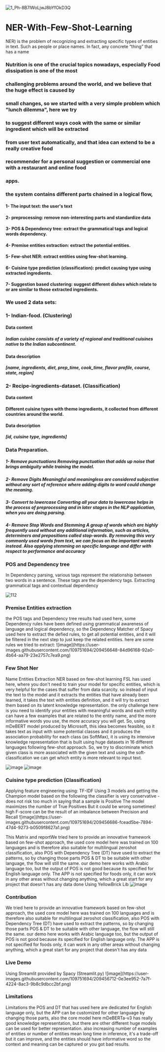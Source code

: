 ![1_Ph-8B7lWoLjwJ8bYfOkD3Q](https://user-images.githubusercontent.com/109751694/209456502-a62a7d0c-f234-4a9c-8653-7cf2133ddb97.png)

# NER-With-Few-Shot-Learning
NER) is the problem of recognizing and extracting specific types of entities in text. Such as people or place names. In fact, any concrete “thing” that has a name
### Nutrition is one of the crucial topics nowadays, especially Food dissipation is one of the most
### challenging problems around the world, and we believe that the huge effect is caused by
### small changes, so we started with a very simple problem which "lunch dilemma", here we try
### to suggest different ways cook with the same or similar ingredient which will be extracted
### from user text automatically, and that idea can extend to be a really creative food
### recommender for a personal suggestion or commercial one with a restaurant and online food
### apps.
### the system contains different parts chained in a logical flow,
#### 1- The input text: the user's text
#### 2- preprocessing: remove non-interesting parts and standardize data
#### 3- POS & Dependency tree: extract the grammatical tags and logical words dependency.
#### 4- Premise entities extraction: extract the potential entities.
#### 5- Few-shot NER: extract entities using few-shot learning.
#### 6- Cuisine type prediction (classification): predict causing type using extracted ingredients.
#### 7- Suggestion based clustering: suggest different dishes which relate to or are similar to those extracted ingredients.
### We used 2 data sets:
### 1- Indian-food. (Clustering)
#### Data content
##### Indian cuisine consists of a variety of regional and traditional cuisines native to the Indian subcontinent.
#### Data description
##### [name, ingredients, diet, prep_time, cook_time, flavor profile, course, state, region]
### 2- Recipe-ingredients-dataset. (Classification)
#### Data content
#### Different cuisine types with theme ingredients, it collected from different countries around the world.
#### Data description
##### [id, cuisine type, ingredients]
<h3>Data Preparation.</h3>
<h5>1- Remove punctuations
Removing punctuation that adds up noise that brings ambiguity while training the model.</h5>
<h5>2- Remove Digits
Meaningful and meaningless are considered subjective without any sort of reference
where adding digits to word could change the meaning.</h5>
<h5>3- Convert to lowercase
Converting all your data to lowercase helps in the process of preprocessing and in later stages in
the NLP application, when you are doing parsing.</h5>
<h5>4- Remove Stop Words and Stemming
A group of words which are highly frequently used without any additional information,
such as articles, determiners and prepositions called stop-words. By removing this very
commonly used words from text, we can focus on the important words instead. Also
applying stemming on specific language and differ with respect to performance and
accuracy</h5>

<h3>POS and Dependency tree</h3>
In Dependency parsing, various tags represent the relationship between two words in a
sentence. These tags are the dependency tags. Extracting grammatical tags and contextual
dependency

![112](https://user-images.githubusercontent.com/109751694/209456640-eafc2af1-2163-4dc4-937b-f43f53112419.JPG)
<h3>Premise Entities extraction</h3>
the POS tags and Dependency tree results had used here, some Dependency rules have been
defined using grammatical awareness of language and logical dependency, so the Dependency
Matcher of Spacy used here to extract the defied rules, to get all potential entities, and it will be
filtered in the next step to just keep the related entities.
here are some rules we tried to extract:
![image](https://user-images.githubusercontent.com/109751694/209456648-84d96168-92a0-4b64-aa79-23e2757c7ea9.png)
<h3>Few Shot Ner</h3>
Name Entities Extraction NER based on few-shot learning FSL has used here, where you don't
need to train your model for specific entities, which is very helpful for the cases that suffer from
data scarcity.
so instead of input the text to the model and it extracts the entities that have already been
learned, it takes the text with entities definition, and it will try to extract them based on its latent
knowledge representation.
the only challenge here is you need to identify your entities with meaningful words and each
entity can have a few examples that are related to the entity name, and the more informative
words you use, the more accuracy you will get.
So, using mDeBERT model produced by Microsoft, this idea becomes feasible, so it takes text
as input with some potential classes and it produces the association probability for each class
(as SoftMax), it is using its intensive knowledge representation that is built using huge datasets
in 16 different languages following few-shot approach.
So, we try to discriminate which given class is more associated with the given text and using the
soft-classification we can get which entity is more relevant to input text.

![image](https://user-images.githubusercontent.com/109751694/209456659-95ba43b1-3986-4909-ba59-a393efff77d0.png)
![image](https://user-images.githubusercontent.com/109751694/209456662-5c583f2e-bc08-4eb7-90e6-c93923e36cc8.png)

<h3>Cuisine type prediction (Classification)</h3>
Applying feature engineering using: TF-IDF
Using 3 models and getting the Champion model based on the following
the classifier is very conservative - does not risk too much in saying that a sample is Positive
The model maximizes the number of True Positives But it could be wrong sometimes!
high F-score can be the result of an imbalance between Precision and Recall
![image](https://user-images.githubusercontent.com/109751694/209456686-fcead5be-7894-47d4-9273-b0509f8627a1.png)

This Matrix and reportWe tried here to provide an innovative framework based on few-shot approach, the used core
model here was trained on 100 languages and is therefore also suitable for multilingual zeroshot classification, also POS with Dependency Tree (DT) have used to extract the patterns, so
by changing those parts POS & DT to be suitable with other language, the flow will still the
same. our demo here works with Arabic language too, but the output of POS is not good
because its specified for English language only.
The APP is not specified for foods only, it can work in any other areas without changing
anything, which a great start for any project that doesn't has any data done Using YellowBrick Lib
![image](https://user-images.githubusercontent.com/109751694/209456691-fb5c9eed-3ada-4f45-83db-0ef6f570ab4f.png)

<h3>Contribution</h3>
We tried here to provide an innovative framework based on few-shot approach, the used core
model here was trained on 100 languages and is therefore also suitable for multilingual zeroshot classification, also POS with Dependency Tree (DT) have used to extract the patterns, so
by changing those parts POS & DT to be suitable with other language, the flow will still the
same. our demo here works with Arabic language too, but the output of POS is not good
because its specified for English language only.
The APP is not specified for foods only, it can work in any other areas without changing
anything, which a great start for any project that doesn't has any data

<h3>Live Demo</h3>
Using Streamlit provided by Spacy (Streamlit.py)
![image](https://user-images.githubusercontent.com/109751694/209456712-0e3ee952-7a7f-4224-8ac3-9b8c9dbcc2bf.png)

<h3>Limitations</h3>
Limitations the POS and DT that has used here are dedicated for English language only, but the
APP can be customized for other language by changing those parts, also the core model here
mDeBERTa-v3 has really good knowledge representation, but there are other different huge
models can be used for better representation. also increasing number of examples of entities or
number of entities mean long time in inference, it's a trade-off but it can improve, and the
entities should have informative word so the context and meaning can be captured or you got
bad results.
